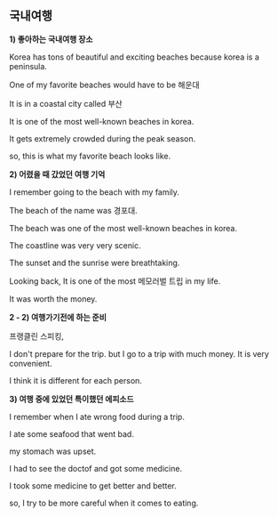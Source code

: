 ## 국내여행

**1) 좋아하는 국내여행 장소**

Korea has tons of beautiful and exciting beaches because korea is a peninsula.

One of my favorite beaches would have to be 해운대

It is in a coastal city called 부산

It is one of the most well-known beaches in korea.

It gets extremely crowded during the peak season.

so, this is what my favorite beach looks like.



**2) 어렸을 때 갔었던 여행 기억**  

I remember going to the beach with my family.

The beach of the name was 경포대.

The beach was one of the most well-known beaches in korea.

The coastline was very very scenic.

The sunset and the sunrise were breathtaking.

Looking back, It is one of the most 메모러벌 트립 in my life.

It was worth the money.



**2 - 2) 여행가기전에 하는 준비**

프랭클린 스피킹,

I don't prepare for the trip.
but I go to a trip with much money.
It is very convenient.

I think it is different for each person.



**3) 여행 중에 있었던 특이했던 에피소드**

I remember when I ate wrong food during a trip.

I ate some seafood that went bad.

my stomach was upset.

I had to see the doctof and got some medicine.

I took some medicine to get better and better.

so, I try to be more careful when it comes to eating.

